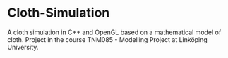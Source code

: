 # Cloth-Simulation

A cloth simulation in C++ and OpenGL based on a mathematical model of cloth. Project in the course TNM085 - Modelling Project at Linköping University.
